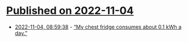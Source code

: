 # [Published on 2022-11-04](index.md)

* [2022-11-04, 08:59:38](https://news.ycombinator.com/item?id=33463683) - [“My chest fridge consumes about 0.1 kWh a day.”](https://www.notechmagazine.com/2022/11/low-energy-chest-fridge.html)
